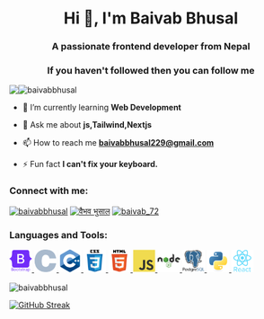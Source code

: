 

<h1 align="center">Hi 👋, I'm Baivab Bhusal</h1>
<h3 align="center">A passionate frontend developer from Nepal</h3>
<h3 align = "center">If you haven't followed then you can follow me</h3>
<img src="https://img.freepik.com/free-photo/rear-view-programmer-working-all-night-long_1098-18697.jpg?t=st=1739805730~exp=1739809330~hmac=c5fc7bcd12c9ad953d03ec831da928efc090dee7cca500bb9c3d1bc662af902a&w=740"
<p align="left"> <img src="https://komarev.com/ghpvc/?username=baivabbhusal&label=Profile%20views&color=0e75b6&style=flat" alt="baivabbhusal" height="40px" /> </p>

- 🌱 I’m currently learning **Web Development**

- 💬 Ask me about **js,Tailwind,Nextjs**

- 📫 How to reach me **baivabbhusal229@gmail.com**

- ⚡ Fun fact **I can't fix your keyboard.**

<h3 align="left">Connect with me:</h3>
<p align="left">
<a href="https://linkedin.com/in/baivabbhusal" target="blank"><img align="center" src="https://raw.githubusercontent.com/rahuldkjain/github-profile-readme-generator/master/src/images/icons/Social/linked-in-alt.svg" alt="baivabbhusal" height="30" width="40" /></a>
<a href="https://fb.com/वैभव भुसाल" target="blank"><img align="center" src="https://raw.githubusercontent.com/rahuldkjain/github-profile-readme-generator/master/src/images/icons/Social/facebook.svg" alt="वैभव भुसाल" height="30" width="40" /></a>
<a href="https://instagram.com/baivab_72" target="blank"><img align="center" src="https://raw.githubusercontent.com/rahuldkjain/github-profile-readme-generator/master/src/images/icons/Social/instagram.svg" alt="baivab_72" height="30" width="40" /></a>
</p>

<h3 align="left">Languages and Tools:</h3>
<p align="left"> <a href="https://getbootstrap.com" target="_blank" rel="noreferrer"> <img src="https://raw.githubusercontent.com/devicons/devicon/master/icons/bootstrap/bootstrap-plain-wordmark.svg" alt="bootstrap" width="40" height="40"/> </a> <a href="https://www.cprogramming.com/" target="_blank" rel="noreferrer"> <img src="https://raw.githubusercontent.com/devicons/devicon/master/icons/c/c-original.svg" alt="c" width="40" height="40"/> </a> <a href="https://www.w3schools.com/cpp/" target="_blank" rel="noreferrer"> <img src="https://raw.githubusercontent.com/devicons/devicon/master/icons/cplusplus/cplusplus-original.svg" alt="cplusplus" width="40" height="40"/> </a> <a href="https://www.w3schools.com/css/" target="_blank" rel="noreferrer"> <img src="https://raw.githubusercontent.com/devicons/devicon/master/icons/css3/css3-original-wordmark.svg" alt="css3" width="40" height="40"/> </a> <a href="https://www.w3.org/html/" target="_blank" rel="noreferrer"> <img src="https://raw.githubusercontent.com/devicons/devicon/master/icons/html5/html5-original-wordmark.svg" alt="html5" width="40" height="40"/> </a> <a href="https://developer.mozilla.org/en-US/docs/Web/JavaScript" target="_blank" rel="noreferrer"> <img src="https://raw.githubusercontent.com/devicons/devicon/master/icons/javascript/javascript-original.svg" alt="javascript" width="40" height="40"/> </a> <a href="https://nodejs.org" target="_blank" rel="noreferrer"> <img src="https://raw.githubusercontent.com/devicons/devicon/master/icons/nodejs/nodejs-original-wordmark.svg" alt="nodejs" width="40" height="40"/> </a> <a href="https://www.postgresql.org" target="_blank" rel="noreferrer"> <img src="https://raw.githubusercontent.com/devicons/devicon/master/icons/postgresql/postgresql-original-wordmark.svg" alt="postgresql" width="40" height="40"/> </a> <a href="https://www.python.org" target="_blank" rel="noreferrer"> <img src="https://raw.githubusercontent.com/devicons/devicon/master/icons/python/python-original.svg" alt="python" width="40" height="40"/> </a> <a href="https://reactjs.org/" target="_blank" rel="noreferrer"> <img src="https://raw.githubusercontent.com/devicons/devicon/master/icons/react/react-original-wordmark.svg" alt="react" width="40" height="40"/> </a> </p>

<p><img align="center" src="https://github-readme-stats.vercel.app/api/top-langs?username=baivabbhusal&show_icons=true&locale=en&layout=compact" alt="baivabbhusal" /></p>


[![GitHub Streak](https://streak-stats.demolab.com?user=baivabbhusal&theme=dark)](https://git.io/streak-stats)

